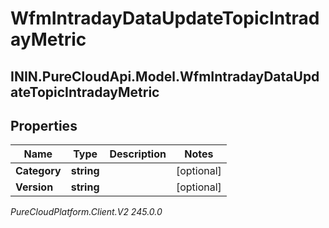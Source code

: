 # WfmIntradayDataUpdateTopicIntradayMetric

## ININ.PureCloudApi.Model.WfmIntradayDataUpdateTopicIntradayMetric

## Properties

|Name | Type | Description | Notes|
|------------ | ------------- | ------------- | -------------|
| **Category** | **string** |  | [optional] |
| **Version** | **string** |  | [optional] |



_PureCloudPlatform.Client.V2 245.0.0_
